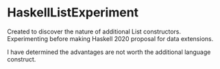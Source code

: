 # HaskellListExperiment
Created to discover the nature of additional List constructors. Experimenting before making Haskell 2020 proposal for data extensions.

I have determined the advantages are not worth the additional language construct.
